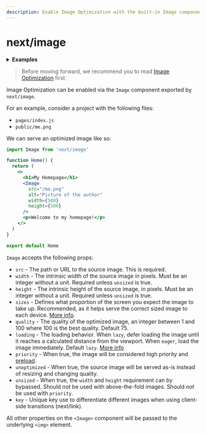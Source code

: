 ```yaml
---
description: Enable Image Optimization with the built-in Image component.
---
```


# next/image

<details>
  <summary><b>Examples</b></summary>
  <ul>
    <li><a href="https://github.com/vercel/next.js/tree/canary/examples/image-component">Image Component</a></li>
  </ul>
</details>

> Before moving forward, we recommend you to read [Image Optimization](/docs/basic-features/image-optimization.md) first.

Image Optimization can be enabled via the `Image` component exported by `next/image`.

For an example, consider a project with the following files:

- `pages/index.js`
- `public/me.png`

We can serve an optimized image like so:

```jsx
import Image from 'next/image'

function Home() {
  return (
    <>
      <h1>My Homepage</h1>
      <Image
        src="/me.png"
        alt="Picture of the author"
        width={500}
        height={500}
      />
      <p>Welcome to my homepage!</p>
    </>
  )
}

export default Home
```

`Image` accepts the following props:

- `src` - The path or URL to the source image. This is required.
- `width` - The intrinsic width of the source image in pixels. Must be an integer without a unit. Required unless `unsized` is true.
- `height` - The intrinsic height of the source image, in pixels. Must be an integer without a unit. Required unless `unsized` is true.
- `sizes` - Defines what proportion of the screen you expect the image to take up. Recommended, as it helps serve the correct sized image to each device. [More info](https://developer.mozilla.org/en-US/docs/Web/HTML/Element/img#attr-sizes).
- `quality` - The quality of the optimized image, an integer between 1 and 100 where 100 is the best quality. Default 75.
- `loading` - The loading behavior. When `lazy`, defer loading the image until it reaches a calculated distance from the viewport. When `eager`, load the image immediately. Default `lazy`. [More info](https://developer.mozilla.org/en-US/docs/Web/HTML/Element/img#attr-loading)
- `priority` - When true, the image will be considered high priority and [preload](https://web.dev/preload-responsive-images/).
- `unoptimized` - When true, the source image will be served as-is instead of resizing and changing quality.
- `unsized` - When true, the `width` and `height` requirement can by bypassed. Should _not_ be used with above-the-fold images. Should _not_ be used with `priority`.
- `key` - Unique key use to differentiate different images when using client-side transitions (next/link).

All other properties on the `<Image>` component will be passed to the underlying `<img>` element.
